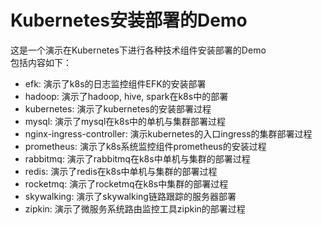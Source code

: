 # Kubernetes安装部署的Demo
这是一个演示在Kubernetes下进行各种技术组件安装部署的Demo  
包括内容如下：
* efk: 演示了k8s的日志监控组件EFK的安装部署
* hadoop: 演示了hadoop, hive, spark在k8s中的部署
* kubernetes: 演示了kubernetes的安装部署过程
* mysql: 演示了mysql在k8s中的单机与集群部署过程
* nginx-ingress-controller: 演示kubernetes的入口ingress的集群部署过程
* prometheus: 演示了k8s系统监控组件prometheus的安装过程
* rabbitmq: 演示了rabbitmq在k8s中单机与集群的部署过程
* redis: 演示了redis在k8s中单机与集群的部署过程
* rocketmq: 演示了rocketmq在k8s中集群的部署过程
* skywalking: 演示了skywalking链路跟踪的服务器部署
* zipkin: 演示了微服务系统路由监控工具zipkin的部署过程